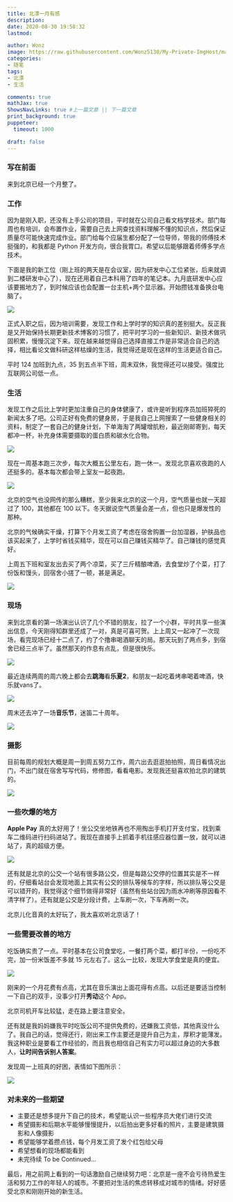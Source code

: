 ```yaml
---
title: 北漂一月有感
description: 
date: 2020-08-30 19:58:32
lastmod:

author: Wonz
image: https://raw.githubusercontent.com/Wonz5130/My-Private-ImgHost/master/img/%E5%BE%AE%E4%BF%A1%E5%9B%BE%E7%89%87_20200831193032.jpg
categories:
- 随笔
tags:
- 北漂
- 生活

comments: true
mathJax: true
ShowsNavLinks: true #上一篇文章 || 下一篇文章
print_background: true
puppeteer:
  timeout: 1000

draft: false
---
```

### 写在前面

来到北京已经一个月整了。

### 工作

因为是刚入职，还没有上手公司的项目，平时就在公司自己看文档学技术。部门每周也有培训，会布置作业，需要自己去上网查找资料理解不懂的知识点，然后保证质量尽可能快速完成作业。部门给每个应届生都分配了一位导师，带我的师傅技术挺强的，和我都是 Python 开发方向，很合我胃口。希望以后能够跟着师傅多学点技术。

下面是我的新工位（刚上班的两天是在会议室，因为研发中心工位紧张，后来就调到二楼研发中心了），现在还用着自己本科用了四年的笔记本。九月底研发中心应该要搬地方了，到时候应该也会配置一台主机+两个显示器。开始攒钱准备换台电脑了。

![](https://raw.githubusercontent.com/Wonz5130/My-Private-ImgHost/master/img/%E5%BE%AE%E4%BF%A1%E5%9B%BE%E7%89%87_20200831200032.jpg)

正式入职之后，因为培训需要，发现工作和上学时学的知识真的差别挺大。反正我是又开始保持长期更新技术博客的习惯了，把平时学习的一些新知识、新技术做巩固积累，慢慢沉淀下来。现在越来越觉得自己选择直接工作是非常适合自己的选择，相比看论文做科研这样枯燥的生活，我觉得还是现在这样的生活更适合自己。

平时 124 加班到九点，35 到五点半下班，周末双休，我觉得还可以接受。强度比互联网公司低一点。

### 生活

发现工作之后比上学时更加注重自己的身体健康了，或许是听到程序员加班猝死的新闻太多了吧。公司正好有免费的健身房，于是我自己上网搜索了一些健身相关的资料，制定了一套自己的健身计划，下单海淘了两罐增肌粉，最近刚邮寄到，每天都冲一杯，补充身体需要摄取的蛋白质和碳水化合物。

![](https://raw.githubusercontent.com/Wonz5130/My-Private-ImgHost/master/img/%E5%BE%AE%E4%BF%A1%E5%9B%BE%E7%89%87_20200831200005.jpg)

现在一周基本跑三次步，每次大概五公里左右，跑一休一。发现北京喜欢夜跑的人还挺多的。基本每次都会带上室友一起夜跑。

![](https://raw.githubusercontent.com/Wonz5130/My-Private-ImgHost/master/img/%E5%BE%AE%E4%BF%A1%E5%9B%BE%E7%89%87_20200831200008.jpg)

北京的空气也没网传的那么糟糕，至少我来北京的这一个月，空气质量也就一天超过了 100，其他都在 100 以下。冬天据说空气质量会差一点，但也只是爆发性的那种。

北京的气候确实干燥，打算下个月发工资了考虑在宿舍购置一台加湿器，护肤品也该买起来了，上学时省钱买精华，现在可以自己赚钱买精华了。自己赚钱的感觉真好。

上周五下班和室友出去买了两个凉菜，买了三斤精酿啤酒，去食堂炒了个菜，打了份饭和馒头，回宿舍小搓了一顿，甚是满足。

![](https://raw.githubusercontent.com/Wonz5130/My-Private-ImgHost/master/img/%E5%BE%AE%E4%BF%A1%E5%9B%BE%E7%89%87_20200831195958.jpg)

### 现场

来到北京看的第一场演出认识了几个不错的朋友，拉了一个小群，平时共享一些演出信息，今天刚得知群里还成了一对，真是可喜可贺。上上周又一起冲了一次现场，看完现场已经十二点了，约了个撸串喝酒聊天的局。那天玩到了两点多，到宿舍已经三点半了。虽然那天的作息有点乱，但是很快乐。

![](https://raw.githubusercontent.com/Wonz5130/My-Private-ImgHost/master/img/%E5%BE%AE%E4%BF%A1%E5%9B%BE%E7%89%87_20200831200310.jpg)

最近连续两周的周六晚上都会去**跳海**看**乐夏2**，和朋友一起吃着烤串喝着啤酒，快乐就vans了。

![](https://raw.githubusercontent.com/Wonz5130/My-Private-ImgHost/master/img/%E5%BE%AE%E4%BF%A1%E5%9B%BE%E7%89%87_20200831200018.jpg)

周末还去冲了一场**音乐节**，迷笛二十周年。

![](https://raw.githubusercontent.com/Wonz5130/My-Private-ImgHost/master/img/TIM%E5%9B%BE%E7%89%8720180623234219.jpg)

### 摄影

目前每周的规划大概是周一到周五努力工作，周六出去逛逛拍拍照，周日看情况出门，不出门就在宿舍写写代码，修修图，看看电影。发现我还挺喜欢拍北京的建筑的。

![](https://raw.githubusercontent.com/Wonz5130/My-Private-ImgHost/master/img/%E5%BE%AE%E4%BF%A1%E5%9B%BE%E7%89%87_20200831222800.jpg)

### 一些吹爆的地方

**Apple Pay** 真的太好用了！坐公交坐地铁再也不用掏出手机打开支付宝，找到乘车二维码进行扫码进站了。我现在直接手上抓着手机往感应器位置一放，就可以进站了，真的超级方便。

![](https://raw.githubusercontent.com/Wonz5130/My-Private-ImgHost/master/img/%E5%BE%AE%E4%BF%A1%E5%9B%BE%E7%89%87_20200831215427.jpg)

还有就是北京的公交一个站有很多路公交，但是每路公交停的位置其实是不一样的，仔细看站台会发现地面上其实有公交的排队等候车的字样，所以排队等公交是可以错开的，我觉得这个细节做得非常好（虽然有些站台因为雨水冲刷等原因看不清字样了）。还有就是公交是分段计费，上车刷一次，下车再刷一次。

北京儿化音真的太好玩了，我太喜欢听北京话了！

### 一些需要改善的地方

吃饭确实贵了一点。平时基本在公司食堂吃，一餐打两个菜，都打半份，一份吃不完，加一份米饭差不多就 15 元左右了。这么一比较，发现大学食堂是真的便宜。

![](https://raw.githubusercontent.com/Wonz5130/My-Private-ImgHost/master/img/%E5%BE%AE%E4%BF%A1%E5%9B%BE%E7%89%87_20200831195950.jpg)

刚来的一个月花费有点高，尤其在音乐演出上面花得有点高。以后还是要适当控制一下自己的双手，没事少打开**秀动**这个 App。

北京司机开车比较猛，走在路上要注意安全。

还有就是我妈妈嫌我平时吃饭公司不提供免费的，还嫌我工资低，其他真没什么了。我自己的话，觉得还行，刚出来工作主要还是提升自己为主，厚积才能薄发。我这种职业是要看工作经验的，而且我也相信自己有实力可以超过身边的大多数人，**让时间告诉别人答案**。

发现周一上班真的好困，表情如下图所示：

![](https://raw.githubusercontent.com/Wonz5130/My-Private-ImgHost/master/img/%E5%BE%AE%E4%BF%A1%E5%9B%BE%E7%89%87_20200831200021.jpg)

### 对未来的一些期望

* 主要还是想多提升下自己的技术，希望能认识一些程序员大佬们进行交流
* 希望摄影和后期水平能够慢慢提升，以后拍出更多好看的照片，主要是建筑摄影和人像摄影
* 希望能够学着攒点钱，每个月发工资了发个红包给父母
* 希望想看的现场都能看到
* 未完待续 To be Continued...

最后，用之前网上看到的一句话激励自己继续努力吧：北京是一座不会亏待热爱生活和努力工作的年轻人的城市。不要把对生活的焦虑转移成对城市的情绪。好好感受北京和刚刚开始的新生活。
